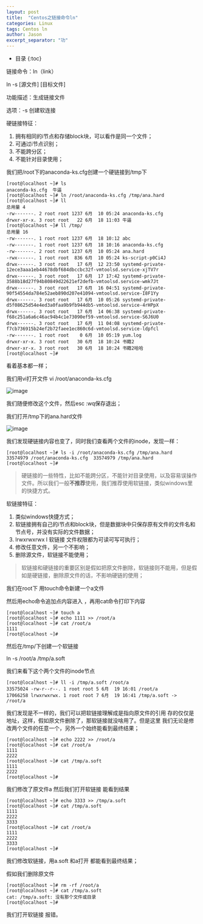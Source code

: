 ```yaml
---
layout: post
title:  "Centos之链接命令ln"
categories: Linux
tags: Centos ln
author: Jason
excerpt_separator: "功"
---
```


* 目录
{:toc}

链接命令：ln（link）

ln -s [源文件] [目标文件]

功能描述：生成链接文件

选项：-s 创建软连接

硬链接特征：
1. 拥有相同的i节点和存储block块，可以看作是同一个文件；
2. 可通过i节点识别；
3. 不能跨分区；
4. 不能针对目录使用；

我们把/root下的anaconda-ks.cfg创建一个硬链接到/tmp下

```
[root@localhost ~]# ls
anaconda-ks.cfg  牛逼
[root@localhost ~]# ln /root/anaconda-ks.cfg /tmp/ana.hard
[root@localhost ~]# ll
总用量 4
-rw-------. 2 root root 1237 6月  10 05:24 anaconda-ks.cfg
drwxr-xr-x. 3 root root   22 6月  18 11:03 牛逼
[root@localhost ~]# ll /tmp/
总用量 16
-rw-------. 1 root root 1237 6月  18 10:12 abc
-rw-------. 1 root root 1237 6月  18 10:16 anaconda-ks.cfg
-rw-------. 2 root root 1237 6月  10 05:24 ana.hard
-rwx------. 1 root root  836 6月  10 05:24 ks-script-p0Ci4J
drwx------. 3 root root   17 6月  12 23:50 systemd-private-12ece3aaa1eb44678dbf684dbccbc32f-vmtoolsd.service-xjTV7r
drwx------. 3 root root   17 6月  17 17:42 systemd-private-3588b18d27f94b80849d22621ef2defb-vmtoolsd.service-wmk7Jt
drwx------. 3 root root   17 6月  16 04:51 systemd-private-90f54554da784e52aeb890d207e41094-vmtoolsd.service-I8F1Yy
drwx------. 3 root root   17 6月  10 05:26 systemd-private-d5f08625d54e4ed3a0faa9b9fb944db5-vmtoolsd.service-4rHPpX
drwx------. 3 root root   17 6月  14 06:38 systemd-private-f68c251a6a6c46ac94b4c1e73090ef59-vmtoolsd.service-S6J6U0
drwx------. 3 root root   17 6月  11 04:08 systemd-private-f7cb736915b24ef2b72faee1ec860c6d-vmtoolsd.service-ldpfcl
-rw-------. 1 root root    0 6月  10 05:19 yum.log
drwxr-xr-x. 3 root root   30 6月  18 10:24 书籍2
drwxr-xr-x. 3 root root   30 6月  18 10:24 书籍2哈哈
[root@localhost ~]# 
```

看着基本都一样；

我们用vi打开文件 vi /root/anaconda-ks.cfg

![image](http://blog.java1234.com/static/userImages/20170619/1497843101560086946.jpg)

我们随便修改这个文件，然后esc :wq保存退出；

我们打开/tmp下的ana.hard文件

![image](http://blog.java1234.com/static/userImages/20170619/1497843691716029565.jpg)

我们发现硬链接内容也变了，同时我们查看两个文件的inode，发现一样：

```
[root@localhost ~]# ls -i /root/anaconda-ks.cfg /tmp/ana.hard 
33574979 /root/anaconda-ks.cfg  33574979 /tmp/ana.hard
[root@localhost ~]# 
```

> 硬链接的一些特性，比如不能跨分区，不能针对目录使用，以及容易误操作文件。所以我们一般**不推荐**使用，我们推荐使用软链接，类似windows里的快捷方式。

软链接特征：
1. 类似windows快捷方式；
2. 软链接拥有自己的i节点和block块，但是数据块中只保存原有文件的文件名和节点号，并没有实际的文件数据；
3. lrwxrwxrwx l 软链接 文件权限都为可读可写可执行；
4. 修改任意文件，另一个不影响；
5. 删除源文件，软链接不能使用；

> 软链接和硬链接的重要区别是假如把原文件删除，软链接则不能用，但是假如是硬链接，删除原文件的话，不影响硬链的使用；

我们在root下 用touch命令新建一个a文件

然后用echo命令追加点内容进入 ，再用cat命令打印下内容

```
[root@localhost ~]# touch a
[root@localhost ~]# echo 1111 >> /root/a
[root@localhost ~]# cat /root/a
1111
[root@localhost ~]# 
```

然后在/tmp/下创建一个软链接

ln -s /root/a /tmp/a.soft

我们来看下这个两个文件的inode节点

```
[root@localhost ~]# ll -i /tmp/a.soft /root/a
33575024 -rw-r--r--. 1 root root 5 6月  19 16:01 /root/a
17066258 lrwxrwxrwx. 1 root root 7 6月  19 16:41 /tmp/a.soft -> /root/a
```

我们发现是不一样的，我们可以把软链接理解成是指向原文件的引用 存的仅仅是地址，这样，假如原文件删除了，那软链接就没啥用了。但是这里 我们无论是修改两个文件的任意一个，另外一个始终能看到最终结果；

```
[root@localhost ~]# echo 2222 >> /root/a
[root@localhost ~]# cat /root/a
1111
2222
[root@localhost ~]# cat /tmp/a.soft
1111
2222
[root@localhost ~]# 
```

我们修改了原文件a 然后我们打开软链接 能看到结果

```
[root@localhost ~]# echo 3333 >> /tmp/a.soft
[root@localhost ~]# cat /tmp/a.soft
1111
2222
3333
[root@localhost ~]# cat /root/a
1111
2222
3333
[root@localhost ~]# 
```

我们修改软链接，用a.soft 和a打开 都能看到最终结果；

假如我们删除原文件

```
[root@localhost ~]# rm -rf /root/a
[root@localhost ~]# cat /tmp/a.soft
cat: /tmp/a.soft: 没有那个文件或目录
[root@localhost ~]# 
```

我们打开软链接 报错。